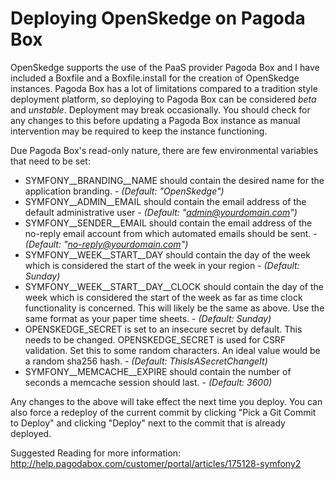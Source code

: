 # Deploying OpenSkedge on Pagoda Box

OpenSkedge supports the use of the PaaS provider Pagoda Box and I have included a Boxfile and a Boxfile.install for the creation of OpenSkedge instances. Pagoda Box has a lot of limitations compared to a tradition style deployment platform, so deploying to Pagoda Box can be considered <em>beta</em> and <em>unstable</em>. Deployment may break occasionally. You should check for any changes to this before updating a Pagoda Box instance as manual intervention may be required to keep the instance functioning.

Due Pagoda Box's read-only nature, there are few environmental variables that need to be set:

*  SYMFONY__BRANDING__NAME should contain the desired name for the application branding. - <em>(Default: "OpenSkedge")</em>
*  SYMFONY__ADMIN__EMAIL should contain the email address of the default administrative user - <em>(Default: "admin@yourdomain.com")</em>
*  SYMFONY__SENDER__EMAIL should contain the email address of the no-reply email account from which automated emails should be sent. - <em>(Default: "no-reply@yourdomain.com")</em>
*  SYMFONY__WEEK__START__DAY should contain the day of the week which is considered the start of the week in your region - <em>(Default: Sunday)</em>
*  SYMFONY__WEEK__START__DAY__CLOCK should contain the day of the week which is considered the start of the week as far as time clock functionality is concerned. This will likely be the same as above. Use the same format as your paper time sheets. -  <em>(Default: Sunday)</em>
*  OPENSKEDGE_SECRET is set to an insecure secret by default. This needs to be changed. OPENSKEDGE_SECRET is used for CSRF validation. Set this to some random characters. An ideal value would be a random sha256 hash. - <em>(Default: ThisIsASecretChangeIt)</em>
*  SYMFONY__MEMCACHE__EXPIRE should contain the number of seconds a memcache session should last. - <em>(Default: 3600)</em>

Any changes to the above will take effect the next time you deploy. You can also force a redeploy of the current commit by clicking "Pick a Git Commit to Deploy" and clicking "Deploy" next to the commit that is already deployed.

Suggested Reading for more information:
http://help.pagodabox.com/customer/portal/articles/175128-symfony2
